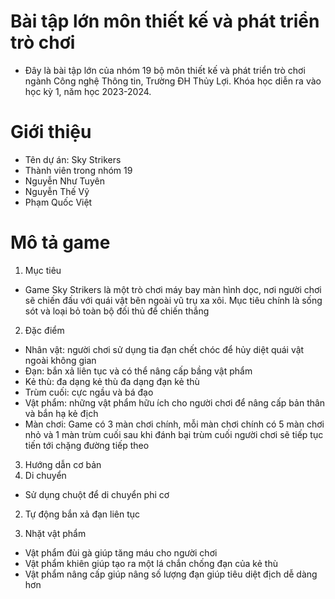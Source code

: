 # Bài tập lớn môn thiết kế và phát triển trò chơi
- Đây là bài tập lớn của nhóm 19 bộ môn thiết kế và phát triển trò chơi ngành Công nghệ Thông tin, Trường ĐH Thủy Lợi. Khóa học diễn ra vào học kỳ 1, năm học 2023-2024.
# Giới thiệu
- Tên dự án: Sky Strikers
- Thành viên trong nhóm 19
- Nguyễn Như Tuyên
- Nguyễn Thế Vỹ
- Phạm Quốc Việt
# Mô tả game
1. Mục tiêu
- Game Sky Strikers là một trò chơi máy bay màn hình dọc, nơi người chơi sẽ chiến đấu với quái vật bên ngoài vũ trụ xa xôi. Mục tiêu chính là sống sót và loại bỏ toàn bộ đối thủ để chiến thắng
2. Đặc điểm
- Nhân vật: người chơi sử dụng tia đạn chết chóc để hủy diệt quái vật ngoài không gian
- Đạn: bắn xả liên tục và có thể nâng cấp bầng vật phẩm
- Kẻ thù: đa dạng kẻ thù đa dạng đạn kẻ thù
- Trùm cuối: cực ngầu và bá đạo
- Vật phẩm: những vật phẩm hữu ích cho người chơi để nâng cấp bản thân và bắn hạ kẻ địch
- Màn chơi: Game có 3 màn chơi chính, mỗi màn chơi chính có 5 màn chơi nhỏ và 1 màn trùm cuối sau khi đánh bại trùm cuối người chơi sẽ tiếp tục tiến tới chặng đường tiếp theo
3. Hướng dẫn cơ bản
1. Di chuyển
- Sử dụng chuột để di chuyển phi cơ

2. Tự động bắn xả đạn liên tục 

3. Nhặt vật phẩm
- Vật phẩm đùi gà giúp tăng máu cho người chơi
- Vật phẩm khiên giúp tạo ra một lá chắn chống đạn của kẻ thù
- Vật phẩm nâng cấp giúp nâng số lượng đạn giúp tiêu diệt địch dễ dàng hơn